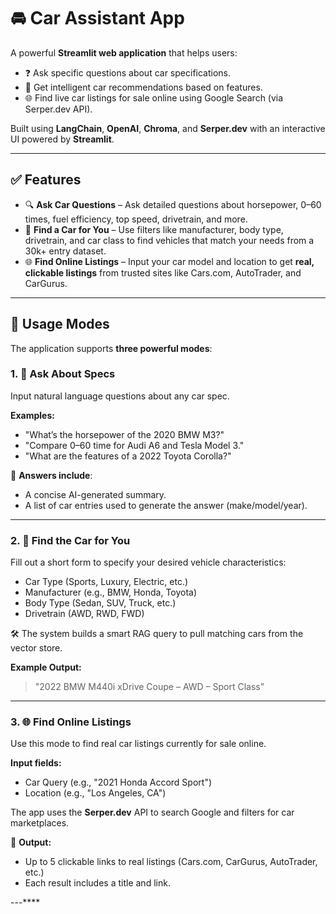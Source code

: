 # 🚘 Car Assistant App

A powerful **Streamlit web application** that helps users:
- ❓ Ask specific questions about car specifications.
- 🧠 Get intelligent car recommendations based on features.
- 🌐 Find live car listings for sale online using Google Search (via Serper.dev API).

Built using **LangChain**, **OpenAI**, **Chroma**, and **Serper.dev** with an interactive UI powered by **Streamlit**.

---

## ✅ Features

- 🔍 **Ask Car Questions** – Ask detailed questions about horsepower, 0–60 times, fuel efficiency, top speed, drivetrain, and more.
- 🎯 **Find a Car for You** – Use filters like manufacturer, body type, drivetrain, and car class to find vehicles that match your needs from a 30k+ entry dataset.
- 🌐 **Find Online Listings** – Input your car model and location to get **real, clickable listings** from trusted sites like Cars.com, AutoTrader, and CarGurus.

---

## 🧭 Usage Modes

The application supports **three powerful modes**:

### 1. 🧠 Ask About Specs

Input natural language questions about any car spec.

**Examples:**
- "What’s the horsepower of the 2020 BMW M3?"
- "Compare 0–60 time for Audi A6 and Tesla Model 3."
- "What are the features of a 2022 Toyota Corolla?"

🔗 **Answers include**:
- A concise AI-generated summary.
- A list of car entries used to generate the answer (make/model/year).

---

### 2. 🎯 Find the Car for You

Fill out a short form to specify your desired vehicle characteristics:
- Car Type (Sports, Luxury, Electric, etc.)
- Manufacturer (e.g., BMW, Honda, Toyota)
- Body Type (Sedan, SUV, Truck, etc.)
- Drivetrain (AWD, RWD, FWD)

🛠 The system builds a smart RAG query to pull matching cars from the vector store.

**Example Output:**
> "2022 BMW M440i xDrive Coupe – AWD – Sport Class"

---

### 3. 🌐 Find Online Listings

Use this mode to find real car listings currently for sale online.

**Input fields:**
- Car Query (e.g., "2021 Honda Accord Sport")
- Location (e.g., "Los Angeles, CA")

The app uses the **Serper.dev** API to search Google and filters for car marketplaces.

🔗 **Output:**
- Up to 5 clickable links to real listings (Cars.com, CarGurus, AutoTrader, etc.)
- Each result includes a title and link.

---****
